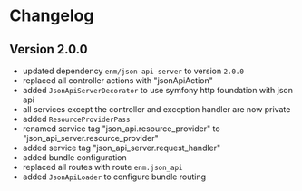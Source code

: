 Changelog
=========

## Version 2.0.0
* updated dependency `enm/json-api-server` to version `2.0.0`
* replaced all controller actions with "jsonApiAction"
* added `JsonApiServerDecorator` to use symfony http foundation with json api
* all services except the controller and exception handler are now private
* added `ResourceProviderPass`
* renamed service tag "json_api.resource_provider" to "json_api_server.resource_provider"
* added service tag "json_api_server.request_handler"
* added bundle configuration
* replaced all routes with route `enm.json_api`
* added `JsonApiLoader` to configure bundle routing
